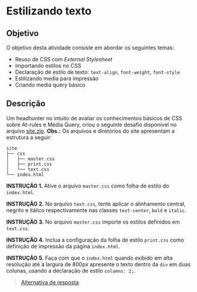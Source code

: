 # Estilizando texto

## Objetivo

O objetivo desta atividade consiste em abordar os seguintes temas:

- Reuso de CSS com *External Stylesheet*
- Importando estilos no CSS
- Declaração de estilo de texto: `text-align`, `font-weight`, `font-style`
- Estilizando media para impressão
- Criando media query básico

## Descrição

Um headhunter no intuito de avaliar os conhecimentos básicos de CSS sobre At-rules e Media Query, criou o seguinte desafio disponível no arquivo [site.zip](site.zip). **Obs.:** Os arquivos e diretórios do site apresentam a estrutura a seguir:

```
site
├── css
│   ├── master.css
│   ├── print.css
│   └── text.css
└── index.html
```

**INSTRUÇÃO 1.** Ative o arquivo `master.css` como folha de estilo do `index.html`.

**INSTRUÇÃO 2.** No arquivo `text.css`, tente aplicar o alinhamento central, negrito e itálico respectivamente nas classes `text-center`, `bold` e `italic`.

**INSTRUÇÃO 3.** No arquivo `master.css` importe os estilos definidos em `text.css`.

**INSTRUÇÃO 4.** Inclua a configuração da folha de estilo `print.css` como definição de impressão da página `index.html`.

**INSTRUÇÃO 5.** Faça com que o `index.html` quando exibido em alta resolução até a largura de 800px apresente o texto dentro da `div` em duas colunas, usando a declaração de estilo `columns: 2;`.

> [Alternativa de resposta](site-response/index.html).